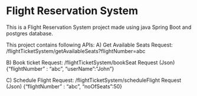 # Flight Reservation System
This is a Flight Reservation System project made using java Spring Boot and postgres database.

This project contains following APIs:
A) Get Available Seats
  Request: /flightTicketSystem/getAvailableSeats?flightNumber=abc
  
B) Book ticket
  Request: /flightTicketSystem/bookSeat
  Request (Json) {“flightNumber” : “abc”, “userName”:”John”}
  
C) Schedule Flight
  Request: /flightTicketSystem/scheduleFlight
  Request (Json) {“flightNumber” : “abc”, “noOfSeats”:50}
